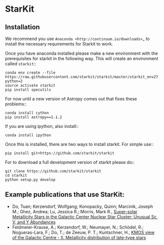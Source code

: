 # StarKit


## Installation

We recommend you use `Anaconda <http://continuum.io/downloads>`_ to install
the necessary requirements for Starkit to work.

Once you have anaconda installed please make a new environment with the prerequisites
for starkit in the following way. This will create an environment called `starkit`::

    conda env create --file https://raw.githubusercontent.com/starkit/starkit/master/starkit_env27.yml python=2
    source activate starkit
    pip install specutils

For now until a new version of Astropy comes out that fixes these problems::

    conda install cython
    pip install astropy==1.1.2

If you are using ipython, also install::
  
    conda install ipython 

Once this is installed, there are two ways to install starkit. For simple use::

    pip install git+https://github.com/starkit/starkit

For to download a full development version of starkit please do::

    git clone https://github.com/starkit/starkit
    cd starkit
    python setup.py develop


## Example publications that use StarKit:

- Do, Tuan; Kerzendorf, Wolfgang; Konopacky, Quinn; Marcinik, Joseph M.; Ghez, Andrea; Lu, Jessica R.; Morris, Mark R., [Super-solar Metallicity Stars in the Galactic Center Nuclear Star Cluster: Unusual Sc, V, and Y Abundances](https://ui.adsabs.harvard.edu/#abs/2018ApJ...855L...5D/abstract)
- Feldmeier-Krause, A.; Kerzendorf, W.; Neumayer, N.; Schödel, R.; Nogueras-Lara, F.; Do, T.; de Zeeuw, P. T.; Kuntschner, H., [KMOS view of the Galactic Centre - II. Metallicity distribution of late-type stars](https://ui.adsabs.harvard.edu/#abs/2017MNRAS.464..194F/abstract)


